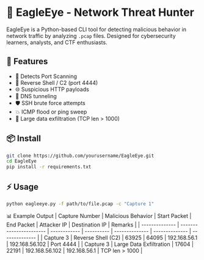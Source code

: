 # 🦅 EagleEye - Network Threat Hunter

EagleEye is a Python-based CLI tool for detecting malicious behavior in network traffic by analyzing `.pcap` files. Designed for cybersecurity learners, analysts, and CTF enthusiasts.

## 🚀 Features

- 🔎 Detects Port Scanning
- 🐚 Reverse Shell / C2 (port 4444)
- 🌐 Suspicious HTTP payloads
- 📡 DNS tunneling
- 🛡️ SSH brute force attempts
- 💥 ICMP flood or ping sweep
- 🧳 Large data exfiltration (TCP len > 1000)

## 📦 Install

```bash
git clone https://github.com/yourusername/EagleEye.git
cd EagleEye
pip install -r requirements.txt
```

## ⚡ Usage

```bash
python eagleeye.py -f path/to/file.pcap -c "Capture 1"
```
📊 Example Output
| Capture Number | Malicious Behavior      | Start Packet | End Packet | Attacker IP    | Destination IP | Remarks        |
| -------------- | ----------------------- | ------------ | ---------- | -------------- | -------------- | -------------- |
| Capture 3      | Reverse Shell (C2)      | 63925        | 64095      | 192.168.56.1   | 192.168.56.102 | Port 4444      |
| Capture 3      | Large Data Exfiltration | 17604        | 22191      | 192.168.56.102 | 192.168.56.1   | TCP len > 1000 |




